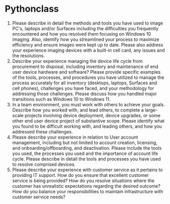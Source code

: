 # Pythonclass

1.	Please describe in detail the methods and tools you have used to image PC's, laptops and/or Surfaces including the difficulties you frequently encountered and how you resolved them focusing on Windows 10 imaging. Also, identify how you streamlined your process to maximize efficiency and ensure images were kept up to date. Please also address your experience imaging devices with a built-in cell card, any issues and the resolutions.
2.	Describe your experience managing the device life cycle from procurement to disposal, including inventory and maintenance of end user device hardware and software? Please provide specific examples of the tools, processes, and procedures you have utilized to manage the process accurately for all inventory (desktops, laptops, Surfaces and cell phones), challenges you have faced, and your methodology for addressing those challenges. Please discuss how you handled major transitions such as Windows 10 to Windows 11.
3.	In a team environment, you must work with others to achieve your goals. Describe how you worked with, and lead others, to complete a large-scale projects involving device deployment, device upgrades, or some other end user device project of substantive scope. Please identify what you found to be difficult working with, and leading others, and how you addressed these challenges.
4.	Please describe your experience in relation to User account management, including but not limited to account creation, licensing, and onboarding/offboarding, and deactivation. Please include the tools you used, the processes you used and the importance of account life cycle. Please describe in detail the tools and processes you have used to resolve comprised devices.
5.	Please describe your experience with customer service as it pertains to providing IT support. How do you ensure that excellent customer service is being provided? How do you resolve situations where the customer has unrealistic expectations regarding the desired outcome? How do you balance your responsibilities to maintain infrastructure with customer service needs?
